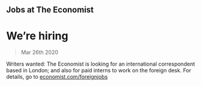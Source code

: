 ## Jobs at The Economist

# We’re hiring

> Mar 26th 2020

Writers wanted: The Economist is looking for an international correspondent based in London; and also for paid interns to work on the foreign desk. For details, go to [economist.com/foreignjobs](https://www.economist.com//news/2020/03/04/were-hiring)